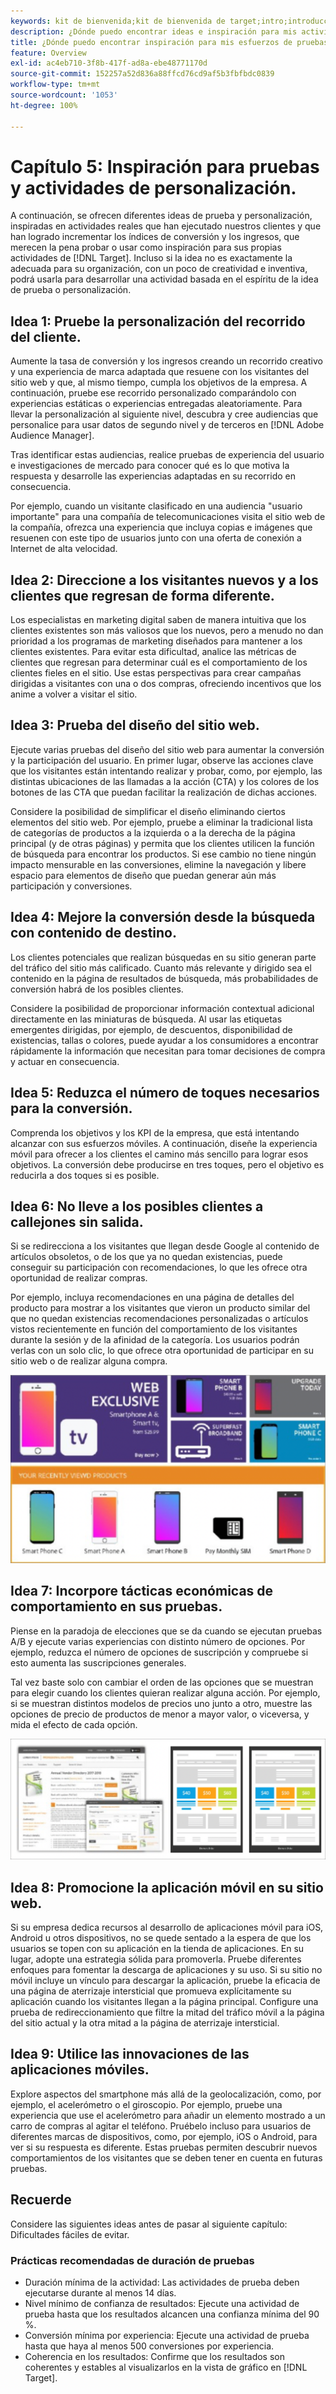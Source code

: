 ```yaml
---
keywords: kit de bienvenida;kit de bienvenida de target;intro;introducción;introducción a
description: ¿Dónde puedo encontrar ideas e inspiración para mis actividades de prueba y personalización con Adobe Target?
title: ¿Dónde puedo encontrar inspiración para mis esfuerzos de pruebas y personalización?
feature: Overview
exl-id: ac4eb710-3f8b-417f-ad8a-ebe48771170d
source-git-commit: 152257a52d836a88ffcd76cd9af5b3fbfbdc0839
workflow-type: tm+mt
source-wordcount: '1053'
ht-degree: 100%

---
```


# Capítulo 5: Inspiración para pruebas y actividades de personalización.

A continuación, se ofrecen diferentes ideas de prueba y personalización, inspiradas en actividades reales que han ejecutado nuestros clientes y que han logrado incrementar los índices de conversión y los ingresos, que merecen la pena probar o usar como inspiración para sus propias actividades de [!DNL Target]. Incluso si la idea no es exactamente la adecuada para su organización, con un poco de creatividad e inventiva, podrá usarla para desarrollar una actividad basada en el espíritu de la idea de prueba o personalización.

## Idea 1: Pruebe la personalización del recorrido del cliente.

Aumente la tasa de conversión y los ingresos creando un recorrido creativo y una experiencia de marca adaptada que resuene con los visitantes del sitio web y que, al mismo tiempo, cumpla los objetivos de la empresa. A continuación, pruebe ese recorrido personalizado comparándolo con experiencias estáticas o experiencias entregadas aleatoriamente. Para llevar la personalización al siguiente nivel, descubra y cree audiencias que personalice para usar datos de segundo nivel y de terceros en [!DNL Adobe Audience Manager].

Tras identificar estas audiencias, realice pruebas de experiencia del usuario e investigaciones de mercado para conocer qué es lo que motiva la respuesta y desarrolle las experiencias adaptadas en su recorrido en consecuencia.

Por ejemplo, cuando un visitante clasificado en una audiencia &quot;usuario importante&quot; para una compañía de telecomunicaciones visita el sitio web de la compañía, ofrezca una experiencia que incluya copias e imágenes que resuenen con este tipo de usuarios junto con una oferta de conexión a Internet de alta velocidad.

## Idea 2: Direccione a los visitantes nuevos y a los clientes que regresan de forma diferente.

Los especialistas en marketing digital saben de manera intuitiva que los clientes existentes son más valiosos que los nuevos, pero a menudo no dan prioridad a los programas de marketing diseñados para mantener a los clientes existentes. Para evitar esta dificultad, analice las métricas de clientes que regresan para determinar cuál es el comportamiento de los clientes fieles en el sitio. Use estas perspectivas para crear campañas dirigidas a visitantes con una o dos compras, ofreciendo incentivos que los anime a volver a visitar el sitio.

## Idea 3: Prueba del diseño del sitio web.

Ejecute varias pruebas del diseño del sitio web para aumentar la conversión y la participación del usuario. En primer lugar, observe las acciones clave que los visitantes están intentando realizar y probar, como, por ejemplo, las distintas ubicaciones de las llamadas a la acción (CTA) y los colores de los botones de las CTA que puedan facilitar la realización de dichas acciones.

Considere la posibilidad de simplificar el diseño eliminando ciertos elementos del sitio web. Por ejemplo, pruebe a eliminar la tradicional lista de categorías de productos a la izquierda o a la derecha de la página principal (y de otras páginas) y permita que los clientes utilicen la función de búsqueda para encontrar los productos. Si ese cambio no tiene ningún impacto mensurable en las conversiones, elimine la navegación y libere espacio para elementos de diseño que puedan generar aún más participación y conversiones.

## Idea 4: Mejore la conversión desde la búsqueda con contenido de destino.

Los clientes potenciales que realizan búsquedas en su sitio generan parte del tráfico del sitio más calificado. Cuanto más relevante y dirigido sea el contenido en la página de resultados de búsqueda, más probabilidades de conversión habrá de los posibles clientes.

Considere la posibilidad de proporcionar información contextual adicional directamente en las miniaturas de búsqueda. Al usar las etiquetas emergentes dirigidas, por ejemplo, de descuentos, disponibilidad de existencias, tallas o colores, puede ayudar a los consumidores a encontrar rápidamente la información que necesitan para tomar decisiones de compra y actuar en consecuencia.

## Idea 5: Reduzca el número de toques necesarios para la conversión.

Comprenda los objetivos y los KPI de la empresa, que está intentando alcanzar con sus esfuerzos móviles. A continuación, diseñe la experiencia móvil para ofrecer a los clientes el camino más sencillo para lograr esos objetivos. La conversión debe producirse en tres toques, pero el objetivo es reducirla a dos toques si es posible.

## Idea 6: No lleve a los posibles clientes a callejones sin salida.

Si se redirecciona a los visitantes que llegan desde Google al contenido de artículos obsoletos, o de los que ya no quedan existencias, puede conseguir su participación con recomendaciones, lo que les ofrece otra oportunidad de realizar compras.

Por ejemplo, incluya recomendaciones en una página de detalles del producto para mostrar a los visitantes que vieron un producto similar del que no quedan existencias recomendaciones personalizadas o artículos vistos recientemente en función del comportamiento de los visitantes durante la sesión y de la afinidad de la categoría. Los usuarios podrán verlas con un solo clic, lo que ofrece otra oportunidad de participar en su sitio web o de realizar alguna compra.

![Ilustración de Recommendations](/help/main/c-intro/assets/recs-illustration.png)

## Idea 7: Incorpore tácticas económicas de comportamiento en sus pruebas.

Piense en la paradoja de elecciones que se da cuando se ejecutan pruebas A/B y ejecute varias experiencias con distinto número de opciones. Por ejemplo, reduzca el número de opciones de suscripción y compruebe si esto aumenta las suscripciones generales.

Tal vez baste solo con cambiar el orden de las opciones que se muestran para elegir cuando los clientes quieran realizar alguna acción. Por ejemplo, si se muestran distintos modelos de precios uno junto a otro, muestre las opciones de precio de productos de menor a mayor valor, o viceversa, y mida el efecto de cada opción.

![Ilustración de tácticas de comportamiento](/help/main/c-intro/assets/behavioral.png)

## Idea 8: Promocione la aplicación móvil en su sitio web.

Si su empresa dedica recursos al desarrollo de aplicaciones móvil para iOS, Android u otros dispositivos, no se quede sentado a la espera de que los usuarios se topen con su aplicación en la tienda de aplicaciones. En su lugar, adopte una estrategia sólida para promoverla. Pruebe diferentes enfoques para fomentar la descarga de aplicaciones y su uso. Si su sitio no móvil incluye un vínculo para descargar la aplicación, pruebe la eficacia de una página de aterrizaje intersticial que promueva explícitamente su aplicación cuando los visitantes llegan a la página principal. Configure una prueba de redireccionamiento que filtre la mitad del tráfico móvil a la página del sitio actual y la otra mitad a la página de aterrizaje intersticial.

## Idea 9: Utilice las innovaciones de las aplicaciones móviles.

Explore aspectos del smartphone más allá de la geolocalización, como, por ejemplo, el acelerómetro o el giroscopio. Por ejemplo, pruebe una experiencia que use el acelerómetro para añadir un elemento mostrado a un carro de compras al agitar el teléfono. Pruébelo incluso para usuarios de diferentes marcas de dispositivos, como, por ejemplo, iOS o Android, para ver si su respuesta es diferente. Estas pruebas permiten descubrir nuevos comportamientos de los visitantes que se deben tener en cuenta en futuras pruebas.

## Recuerde

Considere las siguientes ideas antes de pasar al siguiente capítulo: Dificultades fáciles de evitar.

### Prácticas recomendadas de duración de pruebas

* Duración mínima de la actividad: Las actividades de prueba deben ejecutarse durante al menos 14 días.
* Nivel mínimo de confianza de resultados: Ejecute una actividad de prueba hasta que los resultados alcancen una confianza mínima del 90 %.
* Conversión mínima por experiencia: Ejecute una actividad de prueba hasta que haya al menos 500 conversiones por experiencia.
* Coherencia en los resultados: Confirme que los resultados son coherentes y estables al visualizarlos en la vista de gráfico en [!DNL Target].
